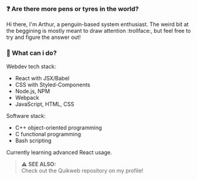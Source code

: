 ### ❓ Are there more pens or tyres in the world?

Hi there, I'm Arthur, a penguin-based system enthusiast. The weird bit at the beggining is mostly meant to draw attention :trollface:, but feel free to try and figure the answer out!

### 📘 What can i do?

Webdev tech stack:
- React with JSX/Babel
- CSS with Styled-Components 
- Node.js, NPM
- Webpack
- JavaScript, HTML, CSS

Software stack:
- C++ object-oriented programming
- C functional programming
- Bash scripting

Currently learning advanced React usage.

> ⚠️ **SEE ALSO:**<br>
> Check out the Quikweb repository on my profile!
